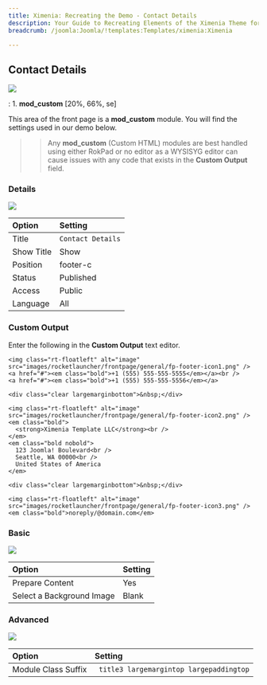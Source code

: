 ```yaml
---
title: Ximenia: Recreating the Demo - Contact Details
description: Your Guide to Recreating Elements of the Ximenia Theme for Joomla
breadcrumb: /joomla:Joomla/!templates:Templates/ximenia:Ximenia

---
```


Contact Details
----
![][demo]

:   1. **mod_custom** [20%, 66%, se]

This area of the front page is a **mod_custom** module. You will find the settings used in our demo below.

>> Any **mod_custom** (Custom HTML) modules are best handled using either RokPad or no editor as a WYSISYG editor can cause issues with any code that exists in the **Custom Output** field.

### Details
![][demo2]

| Option     | Setting           |  
| :--------- | :---------------- |  
| Title      | `Contact Details` |  
| Show Title | Show              |  
| Position   | footer-c          |  
| Status     | Published         |  
| Access     | Public            |  
| Language   | All               |  

### Custom Output
Enter the following in the **Custom Output** text editor.

~~~
<img class="rt-floatleft" alt="image" src="images/rocketlauncher/frontpage/general/fp-footer-icon1.png" />
<a href="#"><em class="bold">+1 (555) 555-555-5555</em></a><br />
<a href="#"><em class="bold">+1 (555) 555-555-5556</em></a>

<div class="clear largemarginbottom">&nbsp;</div>

<img class="rt-floatleft" alt="image" src="images/rocketlauncher/frontpage/general/fp-footer-icon2.png" />
<em class="bold">
  <strong>Ximenia Template LLC</strong><br />
</em>
<em class="bold nobold">
  123 Joomla! Boulevard<br />
  Seattle, WA 00000<br />
  United States of America
</em>

<div class="clear largemarginbottom">&nbsp;</div>

<img class="rt-floatleft" alt="image" src="images/rocketlauncher/frontpage/general/fp-footer-icon3.png" />
<em class="bold">noreply/@domain.com</em>
~~~

### Basic
![][demo3]

| Option                    | Setting |
| :------------------------ | :------ |
| Prepare Content           | Yes     |
| Select a Background Image | Blank   |

### Advanced
![][demo4]

| Option              | Setting                                  |  
| :------------------ | :--------------------------------------- |  
| Module Class Suffix | ` title3 largemargintop largepaddingtop` |  

[demo]: assets/demo_10.jpeg
[demo2]: assets/contact_1.jpeg
[demo3]: assets/contact_2.jpeg
[demo4]: assets/contact_3.jpeg
